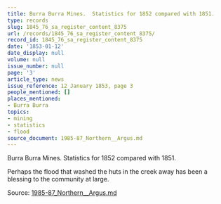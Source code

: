 ```yaml
---
title: Burra Burra Mines.  Statistics for 1852 compared with 1851.
type: records
slug: 1845_76_sa_register_content_8375
url: /records/1845_76_sa_register_content_8375/
record_id: 1845_76_sa_register_content_8375
date: '1853-01-12'
date_display: null
volume: null
issue_number: null
page: '3'
article_type: news
issue_reference: 12 January 1853, page 3
people_mentioned: []
places_mentioned:
- Burra Burra
topics:
- mining
- statistics
- flood
source_document: 1985-87_Northern__Argus.md
---
```


Burra Burra Mines.  Statistics for 1852 compared with 1851.

Perhaps the flood that washed the huts in the creek away has been a blessing to the community at large.

Source: [1985-87_Northern__Argus.md](/downloads/markdown/1985-87_Northern__Argus.md)
